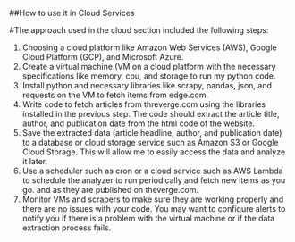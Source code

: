 ##How to use it in Cloud Services

#The approach used in the cloud section included the following steps:  
1. Choosing a cloud platform like Amazon Web Services (AWS), Google Cloud Platform (GCP), and Microsoft Azure. 
2. Create a virtual machine (VM on a cloud platform with the necessary specifications like memory, cpu, and storage to run my python code.  
3. Install python and necessary libraries like scrapy, pandas, json, and requests on the VM to fetch items from edge.com.   
4. Write code to fetch articles from threverge.com using the libraries installed in the previous step. The code should extract the article title, author, and publication date from the html code of the website.  
5. Save the extracted data (article headline, author, and publication date) to a database or cloud storage service such as Amazon S3 or Google Cloud Storage. This will allow me to easily access the data and analyze it later.   
6. Use a scheduler such as cron or a cloud service such as AWS Lambda to schedule the analyzer to run periodically and fetch new items as you go. and as they are published on theverge.com.   
7. Monitor VMs and scrapers to make sure they are working properly and there are no issues with your code. You may want to configure alerts to notify you if there is a problem with the virtual machine or if the data extraction process fails.
